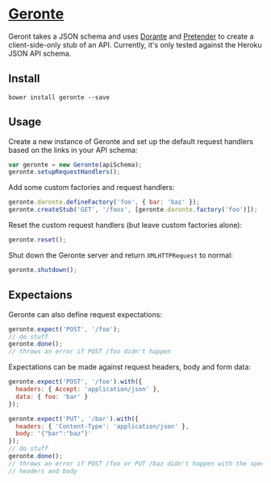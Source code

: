 # [Geronte][the-liar]

Geront takes a JSON schema and uses [Dorante][dorante] and
[Pretender][pretender] to create a client-side-only stub of an API. Currently,
it's only tested against the Heroku JSON API schema.

## Install

`bower install geronte --save`

## Usage

Create a new instance of Geronte and set up the default request handlers based
on the links in your API schema:

```javascript
var geronte = new Geronte(apiSchema);
geronte.setupRequestHandlers();
```

Add some custom factories and request handlers:

```javascript
geronte.daronte.defineFactory('foo', { bar: 'baz' });
geronte.createStub('GET', '/foos', [geronte.daronte.factory('foo')]);
```

Reset the custom request handlers (but leave custom factories alone):

```javascript
geronte.reset();
```

Shut down the Geronte server and return `XMLHTTPRequest` to normal:

```javascript
geronte.shutdown();
```

## Expectaions

Geronte can also define request expectations:

```js
geronte.expect('POST', '/foo');
// do stuff
geronte.done();
// throws an error if POST /foo didn't happen
```

Expectations can be made against request headers, body and form data:

```js
geronte.expect('POST', '/foo').with({
  headers: { Accept: 'application/json' },
  data: { foo: 'bar' }
});

geronte.expect('PUT', '/bar').with({
  headers: { 'Content-Type': 'application/json' },
  body: '{"bar":"baz"}'
});
// do stuff
geronte.done();
// throws an error if POST /foo or PUT /baz didn't happen with the specified
// headers and body
```

[Pretender]: https://github.com/trek/pretender
[dorante]: https://github.com/jclem/dorante
[the-liar]: http://en.wikipedia.org/wiki/The_Liar_(Corneille)
